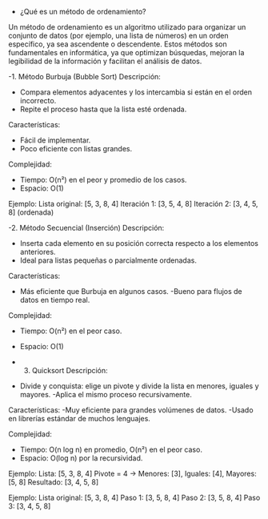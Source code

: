 - ¿Qué es un método de ordenamiento?

Un método de ordenamiento es un algoritmo utilizado para organizar un conjunto de datos (por ejemplo, una lista de números) en un orden específico, ya sea ascendente o descendente. Estos métodos son fundamentales en informática, ya que optimizan búsquedas, mejoran la legibilidad de la información y facilitan el análisis de datos.

-1. Método Burbuja (Bubble Sort)
Descripción:
- Compara elementos adyacentes y los intercambia si están en el orden incorrecto.
- Repite el proceso hasta que la lista esté ordenada.

Características:
- Fácil de implementar.
- Poco eficiente con listas grandes.

Complejidad:
- Tiempo: O(n²) en el peor y promedio de los casos.
- Espacio: O(1)

Ejemplo:
Lista original: [5, 3, 8, 4]
Iteración 1: [3, 5, 4, 8]
Iteración 2: [3, 4, 5, 8] (ordenada)

-2. Método Secuencial (Inserción)
Descripción:
- Inserta cada elemento en su posición correcta respecto a los elementos anteriores.
- Ideal para listas pequeñas o parcialmente ordenadas.

Características:
- Más eficiente que Burbuja en algunos casos.
-Bueno para flujos de datos en tiempo real.

Complejidad:
- Tiempo: O(n²) en el peor caso.
- Espacio: O(1)

- 3. Quicksort
Descripción:
- Divide y conquista: elige un pivote y divide la lista en menores, iguales y mayores.
-Aplica el mismo proceso recursivamente.

Características:
-Muy eficiente para grandes volúmenes de datos.
-Usado en librerías estándar de muchos lenguajes.

Complejidad:
- Tiempo: O(n log n) en promedio, O(n²) en el peor caso.
- Espacio: O(log n) por la recursividad.

Ejemplo:
Lista: [5, 3, 8, 4]
Pivote = 4 → Menores: [3], Iguales: [4], Mayores: [5, 8]
Resultado: [3, 4, 5, 8]

Ejemplo:
Lista original: [5, 3, 8, 4]
Paso 1: [3, 5, 8, 4]
Paso 2: [3, 5, 8, 4]
Paso 3: [3, 4, 5, 8]
